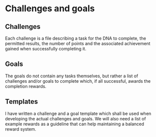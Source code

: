 # Challenges and goals

## Challenges
Each challenge is a file describing a task for the DNA to complete, the permitted results, the number of points and the associated achievement gained when successfully completing it.

## Goals
The goals do not contain any tasks themselves, but rather a list of challenges and/or goals to complete which, if all successful, awards the completion rewards.

## Templates
I have written a challenge and a goal template which shall be used when developing the actual challenges and goals.
We will also need a list of example rewards as a guideline that can help maintaining a balanced reward system.
